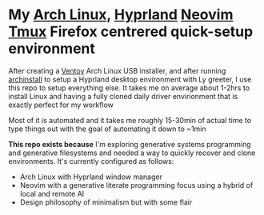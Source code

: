 # My [Arch Linux](https://archlinux.org/), [Hyprland](https://hyprland.org/) [Neovim](https://neovim.io/) [Tmux](https://wiki.archlinux.org/title/Tmux) Firefox centrered quick-setup environment

After creating a [Ventoy](https://www.ventoy.net/en/index.html) Arch Linux USB installer, and after running [archinstall](https://wiki.archlinux.org/title/Archinstall) to setup a Hyprland desktop environment with Ly greeter, I use this repo to setup everything else. It takes me on average about 1-2hrs to install Linux and having a fully cloned daily driver envirionment that is exactly perfect for my workflow

Most of it is automated and it takes me roughly 15-30min of actual time to type things out with the goal of automating it down to ~1min

**This repo exists because** I'm exploring generative systems programming and generative filesystems and needed a way to quickly recover and clone environments. It's currently configured as follows:

- Arch Linux with Hyprland window manager
- Neovim with a generative literate programming focus using a hybrid of local and remote AI
- Design philosophy of minimalism but with some flair
